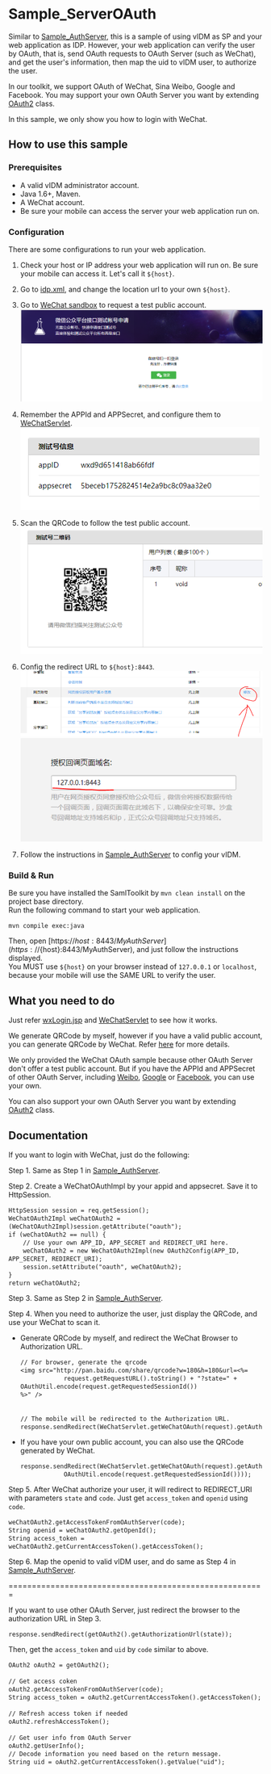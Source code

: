 
# Sample_ServerOAuth

Similar to [Sample_AuthServer](../Sample_AuthServer), this is a sample of using vIDM as
SP and your web application as IDP. However, your web application can verify the user by
OAuth, that is, send OAuth requests to OAuth Server (such as WeChat), and get the user's
information, then map the uid to vIDM user, to authorize the user.

In our toolkit, we support OAuth of WeChat, Sina Weibo, Google and Facebook. You may support
your own OAuth Server you want by extending
[OAuth2](../SamlToolkit/src/main/java/com/vmware/eucenablement/oauth/OAuth2.java) class.  

In this sample, we only show you how to login with WeChat.

## How to use this sample

### Prerequisites

* A valid vIDM administrator account.
* Java 1.6+, Maven.
* A WeChat account.
* Be sure your mobile can access the server your web application run on.

### Configuration

There are some configurations to run your web application.

1. Check your host or IP address your web application will run on. Be sure your mobile can
access it. Let's call it `${host}`.

2. Go to [idp.xml](webapp/idp.xml#L66), and change the location url to your own `${host}`.

3. Go to [WeChat sandbox](https://mp.weixin.qq.com/debug/cgi-bin/sandbox?t=sandbox/login) to request a test public account.
![Require a test public account](webapp/img/wechat_step1.png)

4. Remember the APPId and APPSecret, and configure them to 
[WeChatServlet](src/main/java/com/vmware/eucenablement/sample/servlet/WeChatServlet.java#34).
![Remembet APPID and APPSecret](webapp/img/wechat_step2.png)

4. Scan the QRCode to follow the test public account.
![Follow the test public account](webapp/img/wechat_step3.png)

5. Config the redirect URL to `${host}:8443`.
![Config the redirect URL](webapp/img/wechat_step4.png)
![Config the redirect URL](webapp/img/wechat_step5.png)

6. Follow the instructions in [Sample_AuthServer](../Sample_AuthServer/#prerequisites) to
config your vIDM.

### Build & Run

Be sure you have installed the SamlToolkit by `mvn clean install` on the project base directory.  
Run the following command to start your web application.
```
mvn compile exec:java
```
Then, open [https://${host}:8443/MyAuthServer](https://${host}:8443/MyAuthServer), and just
follow the instructions displayed.  
You MUST use `${host}` on your browser instead of `127.0.0.1` or `localhost`, because your
mobile will use the SAME URL to verify the user.

## What you need to do

Just refer [wxLogin.jsp](webapp/wxLogin.jsp) and [WeChatServlet](src/main/java/com/vmware/eucenablement/sample/servlet/WeChatServlet.java)
to see how it works.

We generate QRCode by myself, however if you have a valid public account, you can generate
QRCode by WeChat. Refer [here](https://open.weixin.qq.com/cgi-bin/showdocument?action=dir_list&t=resource/res_list&id=open1419316505)
for more details.

We only provided the WeChat OAuth sample because other OAuth Server don't offer a test 
public account. But if you have the APPId and APPSecret of other OAuth Server, including
[Weibo](http://open.weibo.com/authentication/), [Google](https://developers.google.com/identity/protocols/OAuth2WebServer)
or [Facebook](https://developers.facebook.com/docs/facebook-login/manually-build-a-login-flow),
you can use your own.  

You can also support your own OAuth Server you want by extending
[OAuth2](../SamlToolkit/src/main/java/com/vmware/eucenablement/oauth/OAuth2.java#L16) class. 

## Documentation

If you want to login with WeChat, just do the following:

Step 1. Same as Step 1 in [Sample_AuthServer](../Sample_AuthServer/#documentation).

Step 2. Create a WeChatOAuthImpl by your appid and appsecret. Save it to HttpSession.
```
HttpSession session = req.getSession();
WeChatOAuth2Impl weChatOAuth2 = (WeChatOAuth2Impl)session.getAttribute("oauth");
if (weChatOAuth2 == null) {
    // Use your own APP_ID, APP_SECRET and REDIRECT_URI here.
    weChatOAuth2 = new WeChatOAuth2Impl(new OAuth2Config(APP_ID, APP_SECRET, REDIRECT_URI);
    session.setAttribute("oauth", weChatOAuth2);
}
return weChatOAuth2;
```

Step 3. Same as Step 2 in [Sample_AuthServer](../Sample_AuthServer/#documentation).

Step 4. When you need to authorize the user, just display the QRCode, and use your WeChat to scan it.
* Generate QRCode by myself, and redirect the WeChat Browser to Authorization URL.
    ```
    // For browser, generate the qrcode
    <img src="http://pan.baidu.com/share/qrcode?w=180&h=180&url=<%=
                request.getRequestURL().toString() + "?state=" + OAuthUtil.encode(request.getRequestedSessionId())
    %>" />
    
    
    // The mobile will be redirected to the Authorization URL.
    response.sendRedirect(WeChatServlet.getWeChatOAuth(request).getAuthorizationUrl(state));
    ```
* If you have your own public account, you can also use the QRCode generated by WeChat.
    ```
    response.sendRedirect(WeChatServlet.getWeChatOAuth(request).getAuthorizationQrcodeUrl(
                OAuthUtil.encode(request.getRequestedSessionId())));
    ```

Step 5. After WeChat authorize your user, it will redirect to REDIRECT_URI with parameters `state` and `code`.
Just get `access_token` and `openid` using `code`.
```
weChatOAuth2.getAccessTokenFromOAuthServer(code);
String openid = weChatOAuth2.getOpenId();
String access_token = weChatOAuth2.getCurrentAccessToken().getAccessToken();
```

Step 6. Map the openid to valid vIDM user, and do same as Step 4 in [Sample_AuthServer](../Sample_AuthServer/#documentation).

=======================================================

If you want to use other OAuth Server, just redirect the browser to the authorization URL in Step 3.
```
response.sendRedirect(getOAuth2().getAuthorizationUrl(state));
```

Then, get the `access_token` and `uid` by `code` similar to above.
```
OAuth2 oAuth2 = getOAuth2();

// Get access coken
oAuth2.getAccessTokenFromOAuthServer(code);
String access_token = oAuth2.getCurrentAccessToken().getAccessToken();

// Refresh access token if needed
oAuth2.refreshAccessToken();

// Get user info from OAuth Server
oAuth2.getUserInfo();
// Decode information you need based on the return message.
String uid = oAuth2.getCurrentAccessToken().getValue("uid");
```
